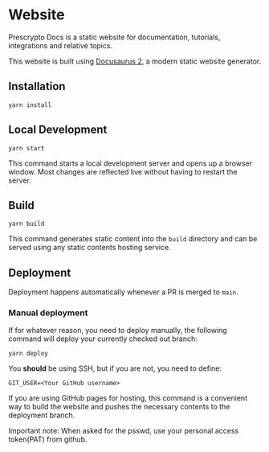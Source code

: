 # Website

Prescrypto Docs is a static website for documentation, tutorials, integrations and relative topics.

This website is built using [Docusaurus 2](https://docusaurus.io/), a modern static website generator.

## Installation

```console
yarn install
```

## Local Development

```console
yarn start
```

This command starts a local development server and opens up a browser window. Most changes are reflected live without having to restart the server.

## Build

```console
yarn build
```

This command generates static content into the `build` directory and can be served using any static contents hosting service.

## Deployment

Deployment happens automatically whenever a PR is merged to ```main```.

### Manual deployment

If for whatever reason, you need to deploy manually, the following command will deploy your currently checked out branch:

```console
yarn deploy
```

You **should** be using SSH, but if you are not, you need to define:

```console
GIT_USER=<Your GitHub username>
```

If you are using GitHub pages for hosting, this command is a convenient way to build the website and pushes the necessary contents to the deployment branch.

Important note: When asked for the psswd, use your personal access token(PAT) from github.
